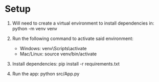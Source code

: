 # Setup

  1. Will need to create a virtual environment to install dependencies in:
     python -m venv venv

  2. Run the following command to activate said environment:
     - Windows: venv\Scripts\activate
     - Mac/Linux: source venv/bin/activate

  3. Install dependencies:
     pip install -r requirements.txt

  4. Run the app:
     python src/App.py
